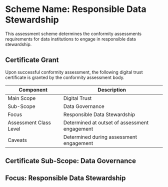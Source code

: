 # Scheme Name: Responsible Data Stewardship

This assessment scheme determines the conformity assessments requirements for data institutions to engage in responsible data stewardship.

## Certificate Grant

Upon successful conformity assessment, the following digital trust certificate is granted by the conformity assessment body.

|Component|Description|
|---|---|
|Main Scope|Digital Trust|
|Sub-Scope|Data Governance|
|Focus|Responsible Data Stewardship|
|Assessment Class Level|Determined at outset of assessment engagement
|Caveats|Determined during assessment engagement|

## Certificate Sub-Scope: Data Governance

## Focus: Responsible Data Stewardship
